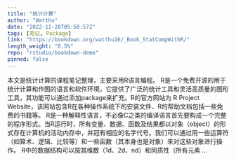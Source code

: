 ```yaml
---
title: "统计计算"
author: "Watthu"
date: "2022-11-28T05:50:57Z"
tags: [笔记, Package]
link: "https://bookdown.org/watthu16/_Book_StatCompWithR/"
length_weight: "8.5%"
repo: "rstudio/bookdown-demo"
pinned: false
---
```


本文是统计计算的课程笔记整理，主要采用R语言编程。 R是一个免费开源的用于统计计算和作图的语言和软件环境，它提供了广泛的统计工具和灵活高质量的图形工具，其功能可以通过添加package来扩充。R的官方网站为 R Project Website，该网站包含R在各种操作系统下的安装文件、R的帮助文档包括一些免费的书籍等。 R是一种解释性语言，不必像C之类的编译语言首先要构成一个完整的程序形式。当R运行时，所有变量、数据、函数及结果都以对象（object）的形式存在计算机的活动内存中，并冠有相应的名字代号。我们可以通过用一些运算符（如算术、逻辑、比较等）和一些函数（其本身也是对象）来对这些对象进行操作。 R中的数据结构可以按其维数（1d、2d、nd）和同质性（所有元素 ...
